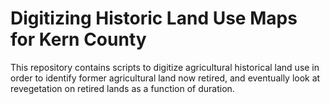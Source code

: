 # Digitizing Historic Land Use Maps for Kern County

This repository contains scripts to digitize agricultural historical land use in order to identify former agricultural land now retired, and eventually look at revegetation on retired lands as a function of duration. 
